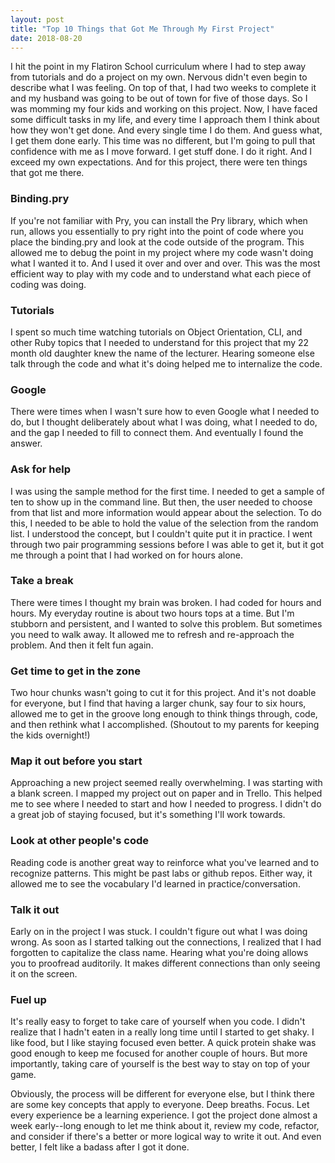 ```yaml
---
layout: post
title: "Top 10 Things that Got Me Through My First Project"
date: 2018-08-20
---
```


I hit the point in my Flatiron School curriculum where I had to step away from tutorials and do a project on my own. Nervous didn't even begin to describe what I was feeling. On top of that, I had two weeks to complete it and my husband was going to be out of town for five of those days. So I was momming my four kids and working on this project. Now, I have faced some difficult tasks in my life, and every time I approach them I think about how they won't get done. And every single time I do them. And guess what, I get them done early. This time was no different, but I'm going to pull that confidence with me as I move forward. I get stuff done. I do it right. And I exceed my own expectations. And for this project, there were ten things that got me there.

### Binding.pry
If you're not familiar with Pry, you can install the Pry library, which when run, allows you essentially to pry right into the point of code where you place the binding.pry and look at the code outside of the program. This allowed me to debug the point in my project where my code wasn't doing what I wanted it to. And I used it over and over and over. This was the most efficient way to play with my code and to understand what each piece of coding was doing.

### Tutorials
I spent so much time watching tutorials on Object Orientation, CLI, and other Ruby topics that I needed to understand for this project that my 22 month old daughter knew the name of the lecturer. Hearing someone else talk through the code and what it's doing helped me to internalize the code.

### Google
There were times when I wasn't sure how to even Google what I needed to do, but I thought deliberately about what I was doing, what I needed to do, and the gap I needed to fill to connect them. And eventually I found the answer.

### Ask for help
I was using the sample method for the first time. I needed to get a sample of ten to show up in the command line. But then, the user needed to choose from that list and more information would appear about the selection. To do this, I needed to be able to hold the value of the selection from the random list. I understood the concept, but I couldn't quite put it in practice. I went through two pair programming sessions before I was able to get it, but it got me through a point that I had worked on for hours alone.

### Take a break
There were times I thought my brain was broken. I had coded for hours and hours. My everyday routine is about two hours tops at a time. But I'm stubborn and persistent, and I wanted to solve this problem. But sometimes you need to walk away. It allowed me to refresh and re-approach the problem. And then it felt fun again.

### Get time to get in the zone
Two hour chunks wasn't going to cut it for this project. And it's not doable for everyone, but I find that having a larger chunk, say four to six hours, allowed me to get in the groove long enough to think things through, code, and then rethink what I accomplished. (Shoutout to my parents for keeping the kids overnight!)

### Map it out before you start
Approaching a new project seemed really overwhelming. I was starting with a blank screen. I mapped my project out on paper and in Trello. This helped me to see where I needed to start and how I needed to progress. I didn't do a great job of staying focused, but it's something I'll work towards.

### Look at other people's code
Reading code is another great way to reinforce what you've learned and to recognize patterns. This might be past labs or github repos. Either way, it allowed me to see the vocabulary I'd learned in practice/conversation.

### Talk it out
Early on in the project I was stuck. I couldn't figure out what I was doing wrong. As soon as I started talking out the connections, I realized that I had forgotten to capitalize the class name. Hearing what you're doing allows you to proofread auditorily. It makes different connections than only seeing it on the screen.

### Fuel up
It's really easy to forget to take care of yourself when you code. I didn't realize that I hadn't eaten in a really long time until I started to get shaky. I like food, but I like staying focused even better. A quick protein shake was good enough to keep me focused for another couple of hours. But more importantly, taking care of yourself is the best way to stay on top of your game.

Obviously, the process will be different for everyone else, but I think there are some key concepts that apply to everyone. Deep breaths. Focus. Let every experience be a learning experience. I got the project done almost a week early--long enough to let me think about it, review my code, refactor, and consider if there's a better or more logical way to write it out. And even better, I felt like a badass after I got it done.
